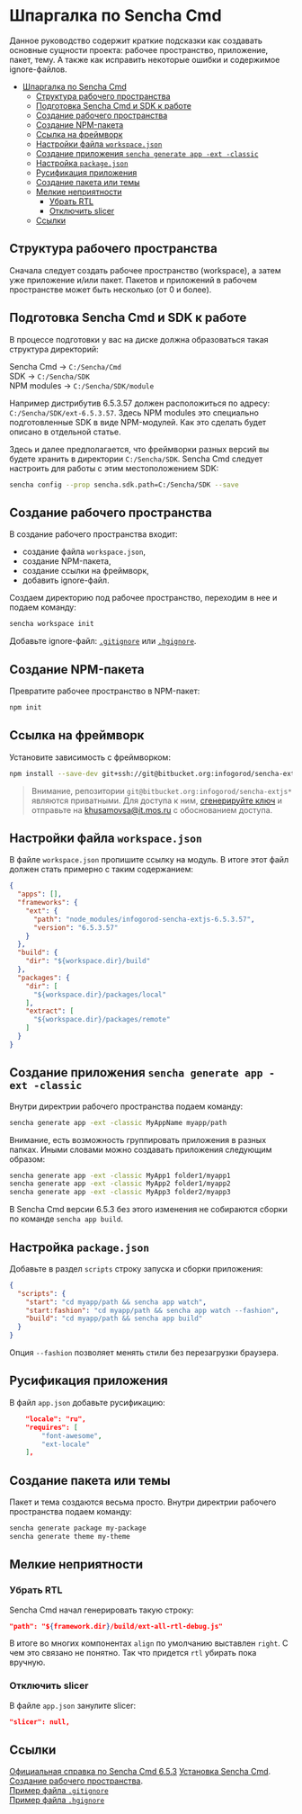 
Шпаргалка по Sencha Cmd
=======================

Данное руководство содержит краткие подсказки как создавать основные сущности проекта: 
рабочее пространство, приложение, пакет, тему.
А также как исправить некоторые ошибки и содержимое ignore-файлов.

- [Шпаргалка по Sencha Cmd](#Шпаргалка-по-Sencha-Cmd)
	- [Структура рабочего пространства](#Структура-рабочего-пространства)
	- [Подготовка Sencha Cmd и SDK к работе](#Подготовка-Sencha-Cmd-и-SDK-к-работе)
	- [Создание рабочего пространства](#Создание-рабочего-пространства)
	- [Создание NPM-пакета](#Создание-NPM-пакета)
	- [Ссылка на фреймворк](#Ссылка-на-фреймворк)
	- [Настройки файла `workspace.json`](#Настройки-файла-workspacejson)
	- [Создание приложения `sencha generate app -ext -classic`](#Создание-приложения-sencha-generate-app--ext--classic)
	- [Настройка `package.json`](#Настройка-packagejson)
	- [Русификация приложения](#Русификация-приложения)
	- [Создание пакета или темы](#Создание-пакета-или-темы)
	- [Мелкие неприятности](#Мелкие-неприятности)
		- [Убрать RTL](#Убрать-RTL)
		- [Отключить slicer](#Отключить-slicer)
	- [Ссылки](#Ссылки)



Структура рабочего пространства
-------------------------------

Сначала следует создать рабочее пространство (workspace), а затем уже приложение и/или пакет. 
Пакетов и приложений в рабочем пространстве может быть несколько (от 0 и более).

Подготовка Sencha Cmd и SDK к работе
-------------------

В процессе подготовки у вас на диске должна образоваться такая структура директорий:

Sencha Cmd -> `C:/Sencha/Cmd`  
SDK -> `C:/Sencha/SDK`  
NPM modules -> `C:/Sencha/SDK/module`  

Например дистрибутив 6.5.3.57 должен расположиться по адресу: `C:/Sencha/SDK/ext-6.5.3.57`.
Здесь NPM modules это специально подготовленные SDK в виде NPM-модулей. 
Как это сделать будет описано в отдельной статье.

Здесь и далее предполагается, что фреймворки разных версий вы будете хранить в директории `C:/Sencha/SDK`.
Sencha Cmd следует настроить для работы с этим местоположением SDK:

```bash
sencha config --prop sencha.sdk.path=C:/Sencha/SDK --save
```

Создание рабочего пространства
------------------------------

В создание рабочего пространства входит:
- создание файла `workspace.json`,
- создание NPM-пакета,
- создание ссылки на фреймворк,
- добавить ignore-файл.

Создаем директорию под рабочее пространство, переходим в нее и подаем команду:

```bash
sencha workspace init
```

Добавьте ignore-файл: [`.gitignore`](gitignore.md) или [`.hgignore`](hgignore.md).


Создание NPM-пакета
-------------------

Превратите рабочее пространство в NPM-пакет:

```bash
npm init
```



Ссылка на фреймворк
--------------------------------------------

Установите зависимость с фреймворком:

```bash
npm install --save-dev git+ssh://git@bitbucket.org:infogorod/sencha-extjs-6.5.3.57
```

> Внимание, репозитории `git@bitbucket.org:infogorod/sencha-extjs*` являются
> приватными. Для доступа к ним, [сгенерируйте ключ](../git/ssh-keys.md) 
> и отправьте на khusamovsa@it.mos.ru с обоснованием доступа.



Настройки файла `workspace.json`
--------------------------------

В файле `workspace.json` пропишите ссылку на модуль.
В итоге этот файл должен стать примерно с таким содержанием:

```json
{
  "apps": [],
  "frameworks": {
    "ext": {
      "path": "node_modules/infogorod-sencha-extjs-6.5.3.57",
      "version": "6.5.3.57"
    }
  },
  "build": {
    "dir": "${workspace.dir}/build"
  },
  "packages": {
    "dir": [
      "${workspace.dir}/packages/local"
    ],
    "extract": [
      "${workspace.dir}/packages/remote"
    ]
  }
}
```


Создание приложения `sencha generate app -ext -classic`
-------------------------------------------------------

Внутри директрии рабочего пространства подаем команду:

```bash
sencha generate app -ext -classic MyAppName myapp/path
```

Внимание, есть возможность группировать приложения в разных папках. Иными словами можно создавать приложения следующим образом:

```bash
sencha generate app -ext -classic MyApp1 folder1/myapp1
sencha generate app -ext -classic MyApp2 folder1/myapp2
sencha generate app -ext -classic MyApp3 folder2/myapp3
```



В Sencha Cmd версии 6.5.3 без этого изменения не собираются сборки по команде `sencha app build`.

Настройка `package.json`
------------------------

Добавьте в раздел `scripts` строку запуска и сборки приложения:

```json
{
  "scripts": {
    "start": "cd myapp/path && sencha app watch",
    "start:fashion": "cd myapp/path && sencha app watch --fashion",
    "build": "cd myapp/path && sencha app build"
  }
}
```

Опция `--fashion` позволяет менять стили без перезагрузки браузера.


Русификация приложения
-------------------------

В файл `app.json` добавьте русификацию:

```json
    "locale": "ru",
    "requires": [
        "font-awesome",
        "ext-locale"
    ],
```

Создание пакета или темы
-------------------------

Пакет и тема создаются весьма просто.
Внутри директрии рабочего пространства подаем команду:

```bash
sencha generate package my-package
sencha generate theme my-theme
```






Мелкие неприятности
-------------------

### Убрать RTL

Sencha Cmd начал генерировать такую строку: 
```JSON
"path": "${framework.dir}/build/ext-all-rtl-debug.js"
```
В итоге во многих компонентах `align` по умолчанию выставлен `right`.
С чем это связано не понятно. Так что придется `rtl` убирать пока вручную.

### Отключить slicer

В файле `app.json` занулите slicer:

```json
"slicer": null,
```


Ссылки
-------

[Официальная справка по Sencha Cmd 6.5.3](http://docs.sencha.com/cmd/6.5.3/)
[Установка Sencha Cmd](install.md).  
[Создание рабочего пространства](generate-workspace.md).  
[Пример файла `.gitignore`](gitignore.md)  
[Пример файла `.hgignore`](hgignore.md)  